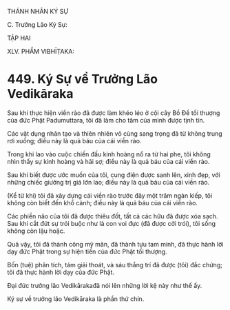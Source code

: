 THÁNH NHÂN KÝ SỰ

C. Trưởng Lão Ký Sự:

TẬP HAI

XLV. PHẨM VIBHĪṬAKA:

# 449. Ký Sự về Trưởng Lão Vedikāraka

Sau khi thực hiện viền rào đã được làm khéo léo ở cội cây Bồ Đề tối thượng của đức Phật Padumuttara, tôi đã làm cho tâm của mình được tịnh tín.

Các vật dụng nhân tạo và thiên nhiên vô cùng sang trọng đã từ không trung rơi xuống; điều này là quả báu của cái viền rào.

Trong khi lao vào cuộc chiến đấu kinh hoàng nổ ra từ hai phe, tôi không nhìn thấy sự kinh hoàng và hãi sợ; điều này là quả báu của cái viền rào.

Sau khi biết được ước muốn của tôi, cung điện được sanh lên, xinh đẹp, với những chiếc giường trị giá lớn lao; điều này là quả báu của cái viền rào.

(Kể từ khi) tôi đã xây dựng cái viền rào trước đây một trăm ngàn kiếp, tôi không còn biết đến khổ cảnh; điều này là quả báu của cái viền rào.

Các phiền não của tôi đã được thiêu đốt, tất cả các hữu đã được xóa sạch. Sau khi cắt đứt sự trói buộc như là con voi đực (đã được cởi trói), tôi sống không còn lậu hoặc.

Quả vậy, tôi đã thành công mỹ mãn, đã thành tựu tam minh, đã thực hành lời dạy đức Phật trong sự hiện tiền của đức Phật tối thượng.

Bốn (tuệ) phân tích, tám giải thoát, và sáu thắng trí đã được (tôi) đắc chứng; tôi đã thực hành lời dạy của đức Phật.

Đại đức trưởng lão Vedikārakađã nói lên những lời kệ này như thế ấy.

Ký sự về trưởng lão Vedikāraka là phần thứ chín.
